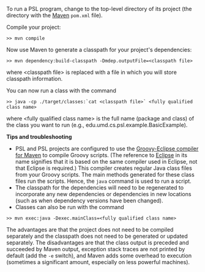 To run a PSL program, change to the top-level directory of its project (the directory with the [Maven](http://maven.apache.org) ```pom.xml``` file).

Compile your project:

```
>> mvn compile
```

Now use Maven to generate a classpath for your project's dependencies:

```
>> mvn dependency:build-classpath -Dmdep.outputFile=<classpath file>
```

where \<classpath file\> is replaced with a file in which you will store classpath information.

You can now run a class with the command

```
>> java -cp ./target/classes:`cat <classpath file>` <fully qualified class name>
```

where \<fully qualified class name\> is the full name (package and class) of the class you want to run (e.g., edu.umd.cs.psl.example.BasicExample).

**Tips and troubleshooting**

* PSL and PSL projects are configured to use the [Groovy-Eclipse compiler for Maven](http://groovy.codehaus.org/Groovy-Eclipse+compiler+plugin+for+Maven) to compile Groovy scripts. (The reference to [Eclipse](http://www.eclipse.org) in its name signifies that it is based on the same compiler used in Eclipse, not that Eclipse is required.) This compiler creates regular Java class files from your Groovy scripts. The main methods generated for these class files run the scripts. Hence, the `java` command is used to run a script.
* The classpath for the dependencies will need to be regenerated to incorporate any new dependencies or dependencies in new locations (such as when dependency versions have been changed).
* Classes can also be run with the command

```
>> mvn exec:java -Dexec.mainClass=<fully qualified class name>
```

The advantages are that the project does not need to be compiled separately and the classpath does not need to be generated or updated separately. The disadvantages are that the class output is preceded and succeeded by Maven output, exception stack traces are not printed by default (add the `-e` switch), and Maven adds some overhead to execution (sometimes a significant amount, especially on less powerful machines).